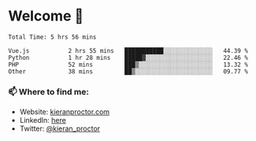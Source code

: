 # Welcome 🦘

<!--START_SECTION:waka-->

```text
Total Time: 5 hrs 56 mins

Vue.js           2 hrs 55 mins   ███████████░░░░░░░░░░░░░░   44.39 %
Python           1 hr 28 mins    █████▓░░░░░░░░░░░░░░░░░░░   22.46 %
PHP              52 mins         ███▒░░░░░░░░░░░░░░░░░░░░░   13.32 %
Other            38 mins         ██▒░░░░░░░░░░░░░░░░░░░░░░   09.77 %
```

<!--END_SECTION:waka-->

### 📫 Where to find me:

-   Website: [kieranproctor.com](https://kieranproctor.com/)
-   LinkedIn: [here](https://www.linkedin.com/in/kieran-proctor-086b5a159/)
-   Twitter: [@kieran_proctor](https://twitter.com/kieran_proctor)
